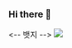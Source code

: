 ### Hi there 👋

<!--
**rladpgka1004/rladpgka1004** is a ✨ _special_ ✨ repository because its `README.md` (this file) appears on your GitHub profile.

Here are some ideas to get you started:

- 🔭 I’m currently working on ...
- 🌱 I’m currently learning ...
- 👯 I’m looking to collaborate on ...
- 🤔 I’m looking for help with ...
- 💬 Ask me about ...
- 📫 How to reach me: ...
- 😄 Pronouns: ...
- ⚡ Fun fact: ...
-->

<-- 뱃지 -->
<a href="https://www.instagram.com/ye_amii/" target="_blank"><img src="https://img.shields.io/badge/#E4405F-#f4f2f0?style=social&logo=appveyor&logoColor=00000"/></a>
